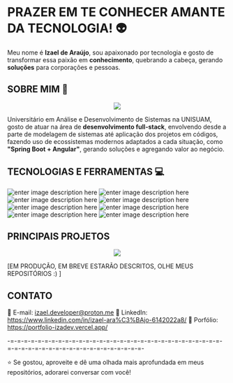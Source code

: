 # PRAZER EM TE CONHECER AMANTE DA TECNOLOGIA! :alien:
Meu nome é **Izael de Araújo**, sou apaixonado por tecnologia e gosto de transformar essa paixão em **conhecimento**, quebrando a cabeça, gerando **soluções** para corporações e pessoas.

## SOBRE MIM :gem:	
<p align="center">
	<img src="https://imgs.search.brave.com/q4ANwlGOtuJMQBz1zqVlWBToxSdrl2eU1MVG0THvQXY/rs:fit:860:0:0:0/g:ce/aHR0cHM6Ly9tZWRp/YTEuZ2lwaHkuY29t/L21lZGlhL3pPdkJL/VVVFRVJkTm0vZ2lw/aHkuZ2lmP2NpZD03/OTBiNzYxMTJieGJw/ZGFzejE2ZGY1YWxm/Y2trZ3g3b2FtcWcz/OHFrcWh4NGIwa2om/ZXA9djFfZ2lmc19z/ZWFyY2gmcmlkPWdp/cGh5LmdpZiZjdD1n.gif">
</p>

Universitário em Análise e Desenvolvimento de Sistemas na UNISUAM, gosto de atuar na área de **desenvolvimento full-stack**, envolvendo desde a parte de modelagem de sistemas até aplicação dos projetos em códigos, fazendo uso de ecossistemas modernos adaptados a cada situação, como **"Spring Boot + Angular"**, gerando soluções e agregando valor ao negócio.

## TECNOLOGIAS E FERRAMENTAS :computer:
![enter image description here](https://cdn.iconscout.com/icon/free/png-64/free-angular-226066.png?f=webp) ![enter image description here](https://cdn.iconscout.com/icon/free/png-64/free-jquery-8-1175153.png) ![enter image description here](https://cdn.iconscout.com/icon/free/png-64/free-spring-boot-logo-icon-download-in-svg-png-gif-file-formats--social-media-technology-brand-pack-logos-icons-4406740.png) ![enter image description here](https://cdn.iconscout.com/icon/free/png-64/free-java-logo-icon-download-in-svg-png-gif-file-formats--wordmark-programming-language-pack-logos-icons-1174953.png?f=webp) ![enter image description here](https://cdn.iconscout.com/icon/free/png-64/free-mongodb-5-1175140.png) ![enter image description here](https://cdn.iconscout.com/icon/free/png-64/free-mysql-21-1174941.png) ![enter image description here](https://cdn.iconscout.com/icon/free/png-64/free-css3-8-1175200.png?f=webp) ![enter image description here](https://cdn.iconscout.com/icon/free/png-64/free-html-5-1-1175208.png?f=webp)

## PRINCIPAIS PROJETOS
<p align="center">
<img src="https://media.tenor.com/NOCltuDD8lMAAAAM/limbani-monkey.gif">
</p>

[EM PRODUÇÃO, EM BREVE ESTARÃO DESCRITOS, OLHE MEUS REPOSITÓRIOS :) ]

## CONTATO
:email: E-mail: izael.developer@proton.me
:office: LinkedIn: https://www.linkedin.com/in/izael-ara%C3%BAjo-6142022a8/
:ledger: Porfólio: https://portfolio-izadev.vercel.app/

-=-=-=-=-=-=-=-=-=-=-=-=-=-=-=-=-=-=-=-=-=-=-=-=-=-=-=-=-=-=-=-=-=-=-=-=-=-=-=-=-=-=-=-=-=-=-=-=-=-=-=-


:star: Se gostou, aproveite e dê uma olhada mais aprofundada em meus repositórios, adorarei conversar com você!
